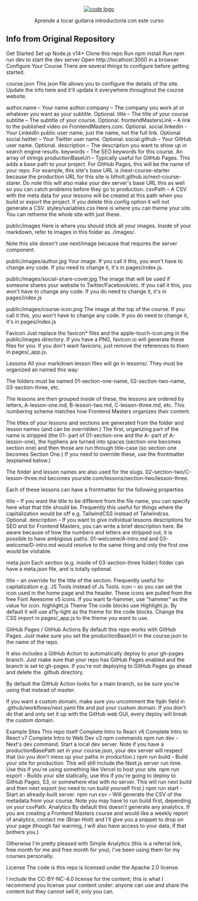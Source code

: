 <p align="center"><a href=""><img alt="code logo" title="code" src="./public/images/bienvenido.png" /></a></p>

<p align="center">
  Aprende a tocar guitarra introductoria con este curso 
</p>

## Info from Original Repository

Get Started
Set up Node.js v14+
Clone this repo
Run npm install
Run npm run dev to start the dev server
Open http://localhost:3000 in a browser
Configure Your Course
There are several things to configure before getting started.

course.json
This json file allows you to configure the details of the site. Update the info here and it'll update it everywhere throughout the course website.

author.name – Your name
author.company – The company you work at or whatever you want as your subtitle. Optional.
title – The title of your course
subtitle – The subtitle of your course. Optional.
frontendMastersLink – A link to the published video on FrontendMasters.com. Optional.
social.linkedin - Your LinkedIn public user name, just the name, not the full link. Optional
social.twitter – Your Twitter user name. Optional.
social.github – Your GitHub user name. Optional.
description – The description you want to show up in search engine results.
keywords – The SEO keywords for this course. An array of strings
productionBaseUrl – Typically useful for GitHub Pages. This adds a base path to your project. For GitHub Pages, this will be the name of your repo. For example, this site's base URL is /next-course-starter because the production URL for this site is btholt.github.io/next-course-starer. Do note this will also make your dev server's base URL this as well so you can catch problems before they go to production.
csvPath – A CSV with the meta data for your lessons will be created at this path when you build or export the project. If you delete this config option it will not generate a CSV.
styles/variables.css
Here is where you can theme your site. You can retheme the whole site with just these.

public/images
Here is where you should stick all your images. Inside of your markdown, refer to images in this folder as ./images/<image file name>.

Note this site doesn't use next/image because that requires the server component.

public/images/author.jpg
Your image. If you call it this, you won't have to change any code. If you need to change it, it's in pages/index.js.

public/images/social-share-cover.jpg
The image that will be used if someone shares your website to Twitter/Facebook/etc. If you call it this, you won't have to change any code. If you do need to change it, it's in pages/index.js

public/images/course-icon.png
The image at the top of the course. If you call it this, you won't have to change any code. If you do need to change it, it's in pages/index.js

Favicon
Just replace the favicon* files and the apple-touch-icon.png in the public/images directory. If you have a PNG, favicon.io will generate these files for you. If you don't want favicons, just remove the references to them in pages/_app.js.

Lessons
All your markdown lesson files will go in lessons/. They must be organized an named this way:

The folders must be named 01-section-one-name, 02-section-two-name, 03-section-three, etc.

The lessons are then grouped inside of these, the lessons are ordered by letters, A-lesson-one.md, B-lesson-two.md, C-lesson-three.md, etc. This numbering scheme matches how Frontend Masters organizes their content.

The titles of your lessons and sections are generated from the folder and lesson names (and can be overridden.) The first, organizing part of the name is stripped (the 01- part of 01-section-one and the A- part of A-lesson-one), the hyphens are turned into spaces (section-one becomes section one) and then those are run through title-case (so section one becomes Section One.) If you need to override these, use the frontmatter (explained below.)

The folder and lesson names are also used for the slugs. 02-section-two/C-lesson-three.md becomes yoursite.com/lessons/section-two/lesson-three.

Each of these lessons can have a frontmatter for the following properties

title – If you want the title to be different from the file name, you can specify here what that title should be. Frequently this useful for things where the capitalization would be off e.g. TailwindCSS instead of Tailwindcss. Optional.
description – If you want to give individual lessons descriptions for SEO and for Frontend Masters, you can write a brief description here.
Be aware because of how the numbers and letters are stripped out, it is possible to have ambigious paths. 01-welcome/A-intro.md and 03-welcome/D-intro.md would resolve to the same thing and only the first one would be visitable.

meta.json
Each section (e.g. inside of 03-section-three folder) folder can have a meta.json file, and is totally optional.

title – an override for the title of the section. Frequently useful for capitalization e.g. JS Tools instead of Js Tools.
icon – so you can set the icon used in the home page and the header. These icons are pulled from the free Font Awesome v5 icons. If you want fa-hammer, use "hammer" as the value for icon.
highlight.js Theme
The code blocks use Highlight.js. By default it will use a11y-light as the theme for the code blocks. Change the CSS import in pages/_app.js to the theme you want to use.

GitHub Pages / GitHub Actions
By default this repo works with GitHub Pages. Just make sure you set the productionBaseUrl in the course.json to the name of the repo.

It also includes a GitHub Action to automatically deploy to your gh-pages branch. Just make sure that your repo has GitHub Pages enabled and the branch is set to gh-pages. If you're not deploying to GitHub Pages go ahead and delete the .github directory.

By default the GitHub Action looks for a main branch, so be sure you're using that instead of master.

If you want a custom domain, make sure you uncomment the fqdn field in .github/workflows/next.yaml file and put your custom domain. If you don't do that and only set it up with the GitHub web GUI, every deploy will break the custom domain.

Example Sites
This repo itself
Complete Intro to React v6
Complete Intro to React v7
Complete Intro to Web Dev v3
npm commands
npm run dev - Next's dev command. Start a local dev server. Note if you have a productionBasePath set in your course.json, your dev server will respect that (so you don't mess up your paths in production.)
npm run build - Build your site for production. This will still include the Next.js server run time. Use this if you're using something like Vercel to host your site.
npm run export - Builds your site statically, use this if you're going to deploy to GitHub Pages, S3, or somewhere else with no server. This will run next build and then next export (no need to run build yourself first.)
npm run start - Start an already-built server.
npm run csv – Will generate the CSV of the metadata from your course. Note you may have to run build first, depending on your csvPath.
Analytics
By default this doesn't generate any analytics. If you are creating a Frontend Masters course and would like a weekly report of analytics, contact me (Brian Holt) and I'll give you a snippet to drop on your page (though fair warning, I will also have access to your data, if that bothers you.)

Otherwise I'm pretty pleased with Simple Analytics (this is a referral link, free month for me and free month for you); I've been using them for my courses personally.

License
The code is this repo is licensed under the Apache 2.0 license.

I include the CC-BY-NC-4.0 license for the content; this is what I recommend you license your content under: anyone can use and share the content but they cannot sell it; only you can.